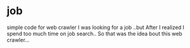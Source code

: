 # job
simple code for web crawler
I was looking for a job ..but After I realized I spend too much time on job search..
So that was the idea bout this web crawler...
